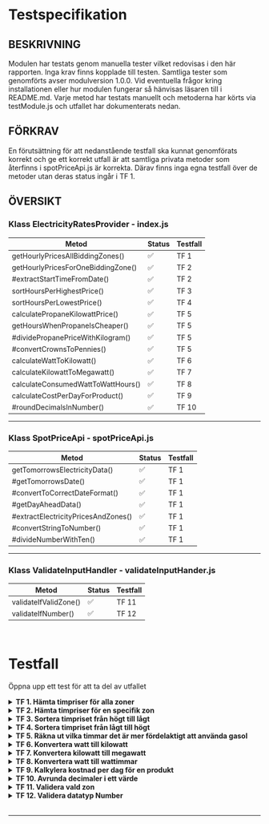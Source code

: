 # Testspecifikation
## **BESKRIVNING**
Modulen har testats genom manuella tester vilket redovisas i den här rapporten. Inga krav finns kopplade till testen. Samtliga tester som genomförts avser modulversion 1.0.0. Vid eventuella frågor kring installationen eller hur modulen fungerar så hänvisas läsaren till i README.md. Varje metod har testats manuellt och metoderna har körts via testModule.js och utfallet har dokumenterats nedan. <br>
## **FÖRKRAV**
En förutsättning för att nedanstående testfall ska kunnat genomförats korrekt och ge ett korrekt utfall är att samtliga privata metoder som återfinns i spotPriceApi.js är korrekta. Därav finns inga egna testfall över de metoder utan deras status ingår i TF 1.


## **ÖVERSIKT**

### **Klass ElectricityRatesProvider - index.js**
| Metod | Status | Testfall |
| ----------- | ----------- | ----------- |
| getHourlyPricesAllBiddingZones() | ✅ | TF 1 |
| getHourlyPricesForOneBiddingZone() | ✅ | TF 2 |
| #extractStartTimeFromDate() | ✅ | TF 2 |
| sortHoursPerHighestPrice() | ✅ | TF 3 |
| sortHoursPerLowestPrice() | ✅ | TF 4 |
| calculatePropaneKilowattPrice() | ✅ | TF 5 |
| getHoursWhenPropaneIsCheaper() | ✅ | TF 5 |
| #dividePropanePriceWithKilogram() | ✅ | TF 5 |
| #convertCrownsToPennies() | ✅ | TF 5 |
| calculateWattToKilowatt() | ✅ | TF 6 |
| calculateKilowattToMegawatt() | ✅ | TF 7 |
| calculateConsumedWattToWattHours() | ✅ | TF 8 |
| calculateCostPerDayForProduct() | ✅ | TF 9 |
| #roundDecimalsInNumber() | ✅ | TF 10 |

---

### **Klass SpotPriceApi - spotPriceApi.js**
| Metod | Status | Testfall |
| ----------- | ----------- | ----------- |
| getTomorrowsElectricityData() | ✅ | TF 1 |
| #getTomorrowsDate() | ✅ | TF 1 |
| #convertToCorrectDateFormat() | ✅ | TF 1 |
| #getDayAheadData() | ✅ | TF 1 |
| #extractElectricityPricesAndZones() | ✅ | TF 1 |
| #convertStringToNumber() | ✅ | TF 1
| #divideNumberWithTen() | ✅ | TF 1

---

### **Klass ValidateInputHandler - validateInputHander.js**
| Metod | Status | Testfall |
| ----------- | ----------- | ----------- |
| validateIfValidZone() | ✅ | TF 11 |
| validateIfNumber() | ✅ | TF 12 |

<br>

# Testfall
Öppna upp ett test för att ta del av utfallet
<details>
<summary>
<b>TF 1. Hämta timpriser för alla zoner</b>
</summary>
<br>
<b>TESTADE SCENARION, TOTAL 2 ST.</b>
<br>

1) Morgondagens timpriser för alla zoner kan hämtas efter kl 13 dagen innan. Del av utfall: <br>

![Testutfall](./images/spotPricesZones.png)

<br>
2) Hämtas morgondagens timpriser innan kl 13 dagen innan så sätts priset till 0. Del av utfall:<br>

![Testutfall](./images/AllZonesPriceZero.png)

---

</details>
<details>
<summary>
<b>TF 2. Hämta timpriser för en specifik zon</b>
</summary>
<br>
<b>TESTADE SCENARION, TOTAL 2 ST.</b>
<br>
1) Morgondagens timpriser för en specifik zon kan hämtas efter kl 13 dagen innan. Klockslaget ska även vara extraherat ur datumet och presenteras för användaren. <br>

![Testutfall](./images/spotPricesOneZone.png)
<br>
2. Hämtas morgondagens timpriser innan kl 13 dagen innan så sätts priset till 0. Bilden visar ett utdrag av utfallet.<br>

![Testutfall](./images/OneZonePriceZero.png)

---
</details>
<details>
<summary>
<b>TF 3. Sortera timpriset från högt till lågt</b>
</summary>
<br>
<b>TESTADE SCENARION, TOTAL 1 ST.</b>
<br>
1) Efter att morgondagens timpriser har hämtats så kan en specifik zon sorteras från högsta pris till lägsta. Utfall:<br>

![Testutfall](./images/SortHighest.png)

---
</details>
<details>
<summary>
<b>TF 4. Sortera timpriset från lågt till högt</b>
</summary>
<br>
<b>TESTADE SCENARION, TOTAL 1 ST.</b>
<br>
1) Efter att morgondagens timpriser har hämtats så kan en specifik zon sorteras från lägsta pris till högsta. Utfall:<br>

![Testutfall](./images/sortLowest.png)

---
</details>
<details>
<summary>
<b>TF 5. Räkna ut vilka timmar det är mer fördelaktigt att använda gasol</b>
</summary>
<br>
<b>TESTADE SCENARION, TOTAL 2 ST.</b>
<br>
1) Först räknas gasolens kilowattpris fram. Detta fås fram genom att ta gasolpriset delat på x-antal kg gasol vilket då ger ett kilopris. 
Ett kg gasol genererar 12.8 kwh och genom att ta det framräknade kilopriset delat på 12.8 så får vi fram priset per kilowatt. Priset omvandlas sedan till svenska ören. I testet sätts gasolpriset till 225:- och vikten till 11 kg. Detta ger ett kilowattpris, i ören, på 159.8. <br><br>

Kilopriset uträknat<br>
![Testutfall](./images/DividedPriceWithKg.png)<br>
Omvandlar kronor till ören.<br>
![Testutfall](./images/CrownsToPennies.png)<br>
Beräknat kilowatt pris<br>
![Testutfall](./images/PropanePricePerKwh.png)

2) Vidare används ovanstående kilowattpris till att jämföra under vilka timmar i en specifik zon det är mest fördelaktigt att använda gasol jämfört mot elektricitet. De timmar då elpriset per kilowatt är högre än gasolens pris per kilwatt filtreras ut och presenteras.

![Testutfall](./images/HoursPropaneIsCheaper.png)

---
</details>
<details>
<summary>
<b>TF 6. Konvertera watt till kilowatt</b>
</summary>
<br>
<b>TESTADE SCENARION, TOTAL 1 ST.</b>
<br>
1) För att konvertera watt till kilowatt så används formeln P(kW) = P(W) / 1000. Således så ska värdet 100 som skickas in till metoden resultera i värdet 0.1. 
Utfall:

![Testutfall](./images/wattToKilowatt.png)
</details>
<details>
<summary>
<b>TF 7. Konvertera kilowatt till megawatt</b>
</summary>
<br>
<b>TESTADE SCENARION, TOTAL 1 ST.</b>
<br>
1) För att konvertera kilowatt till megawatt så används formeln P(MW) = P(kW) / 1000. Således så ska värdet 5 som skickas in till metoden resultera i värdet 0.005. 
Utfall:

![Testutfall](./images/kilowattToMegawatt.png)
</details>
<details>
<summary>
<b>TF 8. Konvertera watt till wattimmar</b>
</summary>
<br>
<b>TESTADE SCENARION, TOTAL 1 ST.</b>
<br>
1) För att konvertera watt till wattimmar så används formeln W X h = Wh. Således så ska värdet (100, 24) som skickas in resultera i värdet 2400.<br>Utfall:

![Testutfall](./images/covertedWatt.png)
</details>
<details>
<summary>
<b>TF 9. Kalkylera kostnad per dag för en produkt</b>
</summary>
<br>
<b>TESTADE SCENARION, TOTAL 1 ST.</b>
<br>
1) För att räkna ut hur mycket en apparat kostar per dag så används formeln (kwh * timmar * pris). Således så ska värdet (100, 24, 125.00) som skickas in resultera i värdet 300, värdet avser ören.<br>Utfall:

![Testutfall](./images/DailyDeviceUsageCost.png)
<br>
</details>
<details>
<summary>
<b>TF 10. Avrunda decimaler i ett värde</b>
</summary>
<br>
<b>TESTADE SCENARION, TOTAL 1 ST.</b>
<br>
1) Ett värde som innehåller decimaler ska returneras med maximalt två decimaler.
<br>Utfall:

![Testutfall](./images/removedDecimal.png)
</details>
<details>
<summary>
<b>TF 11. Validera vald zon</b>
</summary>
<br>
<b>TESTADE SCENARION, TOTAL 2 ST.</b><br>
Valideringen sker mot ett enum/objekt som består av Sveriges fyra elområden.<br>

![Testutfall](./images/EnumZone.png)<br>
1) Kontroll görs att korrekt zon, oavsett om den matas in med gemener eller versaler, hanteras som true.
<br>Utfall:

![Testutfall](./images/ValidZone.png)<br>
2) Kontroll görs att en felaktig zon kastar ett fel.
<br>Utfall:

![Testutfall](./images/ZonedoesntExists.png)<br>
</details>
<details>
<summary>
<b>TF 12. Validera datatyp Number </b>
</summary>
<br>
<b>TESTADE SCENARION, TOTAL 2 ST.</b><br>

1) Kontroll görs att en array som enbart består av datatyp Number returneras som true. 
<br>Utfall:

![Testutfall](./images/ValidateNumbers.png)<br>
![Testutfall](./images/ArrayContainsOnlyNumbers.png)<br>
2) Kontroll görs att en array som inte innehåller enbart datatyp Number kastar ett fel
<br>Utfall:

![Testutfall](./images/ValidateNumbersWithString.png)<br>
![Testutfall](./images/ErrorNumbers.png)<br>
</details>
<br>

---